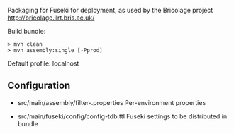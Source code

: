 Packaging for Fuseki for deployment, as used by the Bricolage project
http://bricolage.ilrt.bris.ac.uk/

Build bundle:

    > mvn clean
    > mvn assembly:single [-Pprod]

Default profile: localhost

Configuration
-------------
- src/main/assembly/filter-<env>.properties
    Per-environment properties
    
- src/main/fuseki/config/config-tdb.ttl
    Fuseki settings to be distributed in bundle

